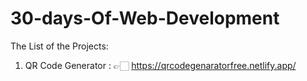 # 30-days-Of-Web-Development

The List of the Projects:

1) QR Code Generator : 👉🏻 https://qrcodegenaratorfree.netlify.app/ 
